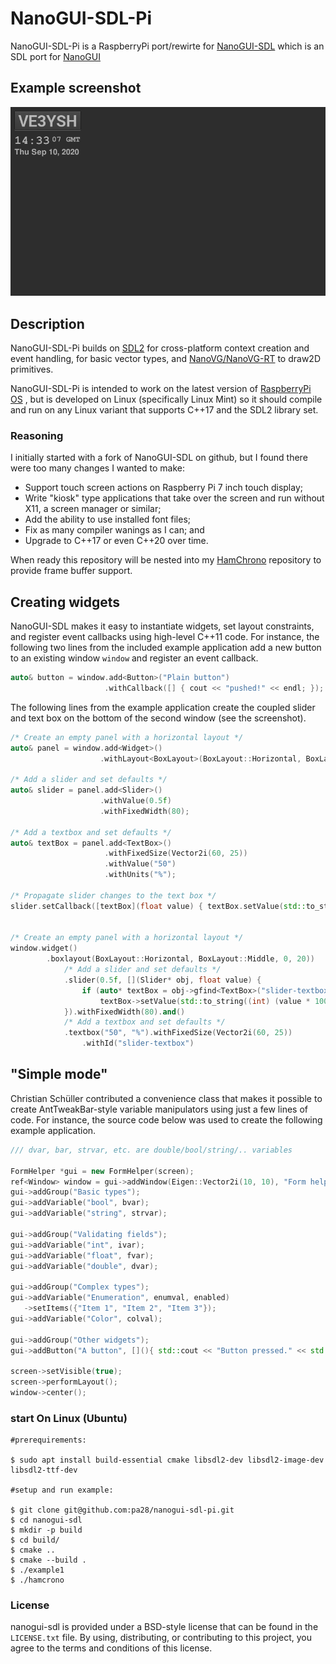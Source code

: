 # NanoGUI-SDL-Pi

NanoGUI-SDL-Pi is a RaspberryPi port/rewirte for [NanoGUI-SDL](https://github.com/dalerank/nanogui-sdl)
 which is an SDL port for [NanoGUI](https://github.com/wjakob/nanogui)

## Example screenshot
![Screenshot](https://github.com/pa28/nanogui-sdl-pi/blob/main/hamchrono.png)

## Description
NanoGUI-SDL-Pi builds on [SDL2](http://www.libsdl.org/) for cross-platform context
creation and event handling, for basic vector types, and
[NanoVG/NanoVG-RT](https://github.com/memononen/NanoVG) to draw2D primitives.

NanoGUI-SDL-Pi is intended to work on the latest version of
[RaspberryPi OS](https://www.raspberrypi.org/downloads/raspberry-pi-os/)
, but is developed on Linux (specifically Linux Mint) so it should compile and run
on any Linux variant that supports C++17 and the SDL2 library set.

### Reasoning

I initially started with a fork of NanoGUI-SDL on github, but I found there were too many changes I wanted
to make:
    
* Support touch screen actions on Raspberry Pi 7 inch touch display;
* Write "kiosk" type applications that take over the screen and run without X11, a screen manager or
    similar;
* Add the ability to use installed font files;
* Fix as many compiler wanings as I can; and
* Upgrade to C++17 or even C++20 over time.

When ready this repository will be nested into my [HamChrono](git@github.com:pa28/HamChrono.git)
repository to provide frame buffer support. 

## Creating widgets
NanoGUI-SDL makes it easy to instantiate widgets, set layout constraints, and
register event callbacks using high-level C++11 code. For instance, the
following two lines from the included example application add a new button to
an existing window `window` and register an event callback.
```C++
auto& button = window.add<Button>("Plain button")
                     .withCallback([] { cout << "pushed!" << endl; });
```

The following lines from the example application create the coupled
slider and text box on the bottom of the second window (see the screenshot).
```C++
/* Create an empty panel with a horizontal layout */
auto& panel = window.add<Widget>()
                    .withLayout<BoxLayout>(BoxLayout::Horizontal, BoxLayout::Middle, 0, 20);

/* Add a slider and set defaults */
auto& slider = panel.add<Slider>()
                    .withValue(0.5f)
                    .withFixedWidth(80);

/* Add a textbox and set defaults */
auto& textBox = panel.add<TextBox>()
                     .withFixedSize(Vector2i(60, 25))
                     .withValue("50")
                     .withUnits("%");

/* Propagate slider changes to the text box */
slider.setCallback([textBox](float value) { textBox.setValue(std::to_string((int) (value * 100))); });


/* Create an empty panel with a horizontal layout */
window.widget()
        .boxlayout(BoxLayout::Horizontal, BoxLayout::Middle, 0, 20))
            /* Add a slider and set defaults */
            .slider(0.5f, [](Slider* obj, float value) {
                if (auto* textBox = obj->gfind<TextBox>("slider-textbox"))
                    textBox->setValue(std::to_string((int) (value * 100)) );
            }).withFixedWidth(80).and() 
            /* Add a textbox and set defaults */   
            .textbox("50", "%").withFixedSize(Vector2i(60, 25))    
   		        .withId("slider-textbox")

```

## "Simple mode"

Christian Schüller contributed a convenience class that makes it possible to
create AntTweakBar-style variable manipulators using just a few lines of code.
For instance, the source code below was used to create the following example
application.

```C++
/// dvar, bar, strvar, etc. are double/bool/string/.. variables

FormHelper *gui = new FormHelper(screen);
ref<Window> window = gui->addWindow(Eigen::Vector2i(10, 10), "Form helper example");
gui->addGroup("Basic types");
gui->addVariable("bool", bvar);
gui->addVariable("string", strvar);

gui->addGroup("Validating fields");
gui->addVariable("int", ivar);
gui->addVariable("float", fvar);
gui->addVariable("double", dvar);

gui->addGroup("Complex types");
gui->addVariable("Enumeration", enumval, enabled)
   ->setItems({"Item 1", "Item 2", "Item 3"});
gui->addVariable("Color", colval);

gui->addGroup("Other widgets");
gui->addButton("A button", [](){ std::cout << "Button pressed." << std::endl; });

screen->setVisible(true);
screen->performLayout();
window->center();
```


### start On Linux (Ubuntu)
```
#prerequirements:

$ sudo apt install build-essential cmake libsdl2-dev libsdl2-image-dev libsdl2-ttf-dev

#setup and run example:

$ git clone git@github.com:pa28/nanogui-sdl-pi.git
$ cd nanogui-sdl
$ mkdir -p build
$ cd build/
$ cmake ..
$ cmake --build .
$ ./example1
$ ./hamcrono

```

### License

nanogui-sdl is provided under a BSD-style license that can be found in the
``LICENSE.txt`` file. By using, distributing, or contributing to this project,
you agree to the terms and conditions of this license.
